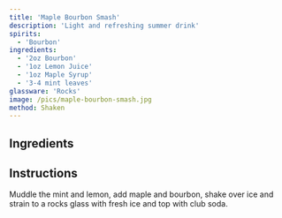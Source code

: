 ```yaml
---
title: 'Maple Bourbon Smash'
description: 'Light and refreshing summer drink'
spirits:
  - 'Bourbon'
ingredients:
  - '2oz Bourbon'
  - '1oz Lemon Juice'
  - '1oz Maple Syrup'
  - '3-4 mint leaves'
glassware: 'Rocks'
image: /pics/maple-bourbon-smash.jpg
method: Shaken
---
```


## Ingredients



## Instructions

Muddle the mint and lemon, add maple and bourbon, shake over ice and strain to a rocks glass with fresh ice and top with club soda.
